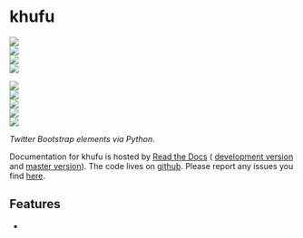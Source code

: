 # khufu

<!-- INFO BADGES -->  

[![](https://img.shields.io/pypi/pyversions/khufu)](https://pypi.org/project/khufu/)  
[![](https://img.shields.io/pypi/v/khufu)](https://pypi.org/project/khufu/)  
[![](https://img.shields.io/github/license/thespacedoctor/khufu)](https://github.com/thespacedoctor/khufu)  
[![](https://img.shields.io/pypi/dm/khufu)](https://pypi.org/project/khufu/)  

<!-- STATUS BADGES -->  

[![](http://157.245.42.153:8080/buildStatus/icon?job=khufu%2Fmaster&subject=build%20master)](http://157.245.42.153:8080/blue/organizations/jenkins/khufu/activity?branch=master)  
[![](http://157.245.42.153:8080/buildStatus/icon?job=khufu%2Fdevelop&subject=build%20dev)](http://157.245.42.153:8080/blue/organizations/jenkins/khufu/activity?branch=develop)  
[![](https://cdn.jsdelivr.net/gh/thespacedoctor/khufu@master/coverage.svg)](https://raw.githack.com/thespacedoctor/khufu/master/htmlcov/index.html)  
[![](https://readthedocs.org/projects/khufu/badge/?version=master)](https://khufu.readthedocs.io/en/master/)  
[![](https://img.shields.io/github/issues/thespacedoctor/khufu/type:%20bug?label=bug%20issues)](https://github.com/thespacedoctor/khufu/issues?q=is%3Aissue+is%3Aopen+label%3A%22type%3A+bug%22+)  

*Twitter Bootstrap elements via Python*.

Documentation for khufu is hosted by [Read the Docs](https://khufu.readthedocs.io/en/master/) (
[development version](https://khufu.readthedocs.io/en/develop/) and [master version](https://khufu.readthedocs.io/en/master/)). The code lives on [github](https://github.com/thespacedoctor/khufu). Please report any issues you find [here](https://github.com/thespacedoctor/khufu/issues).

## Features


* 



